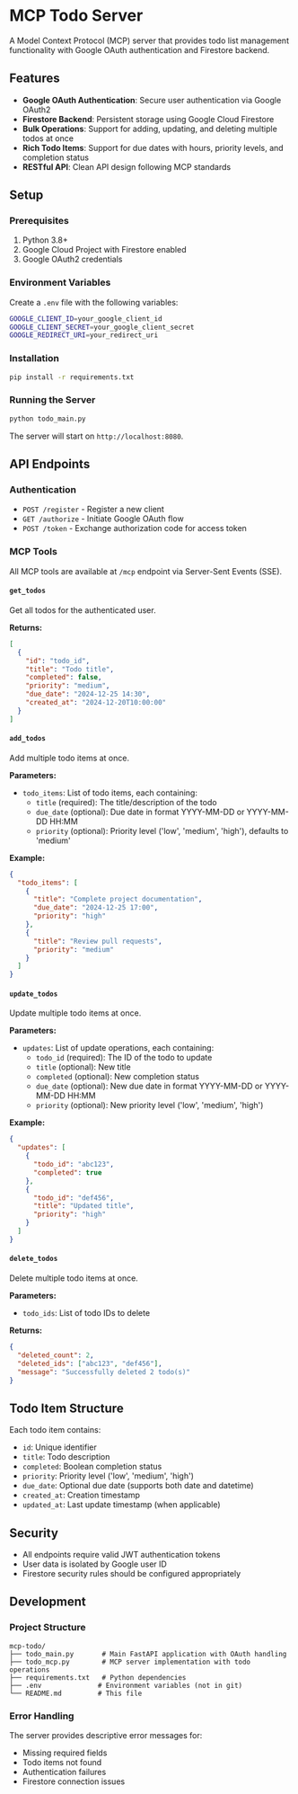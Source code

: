 # MCP Todo Server

A Model Context Protocol (MCP) server that provides todo list management functionality with Google OAuth authentication and Firestore backend.

## Features

- **Google OAuth Authentication**: Secure user authentication via Google OAuth2
- **Firestore Backend**: Persistent storage using Google Cloud Firestore
- **Bulk Operations**: Support for adding, updating, and deleting multiple todos at once
- **Rich Todo Items**: Support for due dates with hours, priority levels, and completion status
- **RESTful API**: Clean API design following MCP standards

## Setup

### Prerequisites

1. Python 3.8+
2. Google Cloud Project with Firestore enabled
3. Google OAuth2 credentials

### Environment Variables

Create a `.env` file with the following variables:

```bash
GOOGLE_CLIENT_ID=your_google_client_id
GOOGLE_CLIENT_SECRET=your_google_client_secret
GOOGLE_REDIRECT_URI=your_redirect_uri
```

### Installation

```bash
pip install -r requirements.txt
```

### Running the Server

```bash
python todo_main.py
```

The server will start on `http://localhost:8080`.

## API Endpoints

### Authentication

- `POST /register` - Register a new client
- `GET /authorize` - Initiate Google OAuth flow
- `POST /token` - Exchange authorization code for access token

### MCP Tools

All MCP tools are available at `/mcp` endpoint via Server-Sent Events (SSE).

#### `get_todos`
Get all todos for the authenticated user.

**Returns:**
```json
[
  {
    "id": "todo_id",
    "title": "Todo title",
    "completed": false,
    "priority": "medium",
    "due_date": "2024-12-25 14:30",
    "created_at": "2024-12-20T10:00:00"
  }
]
```

#### `add_todos`
Add multiple todo items at once.

**Parameters:**
- `todo_items`: List of todo items, each containing:
  - `title` (required): The title/description of the todo
  - `due_date` (optional): Due date in format YYYY-MM-DD or YYYY-MM-DD HH:MM
  - `priority` (optional): Priority level ('low', 'medium', 'high'), defaults to 'medium'

**Example:**
```json
{
  "todo_items": [
    {
      "title": "Complete project documentation",
      "due_date": "2024-12-25 17:00",
      "priority": "high"
    },
    {
      "title": "Review pull requests",
      "priority": "medium"
    }
  ]
}
```

#### `update_todos`
Update multiple todo items at once.

**Parameters:**
- `updates`: List of update operations, each containing:
  - `todo_id` (required): The ID of the todo to update
  - `title` (optional): New title
  - `completed` (optional): New completion status
  - `due_date` (optional): New due date in format YYYY-MM-DD or YYYY-MM-DD HH:MM
  - `priority` (optional): New priority level ('low', 'medium', 'high')

**Example:**
```json
{
  "updates": [
    {
      "todo_id": "abc123",
      "completed": true
    },
    {
      "todo_id": "def456",
      "title": "Updated title",
      "priority": "high"
    }
  ]
}
```

#### `delete_todos`
Delete multiple todo items at once.

**Parameters:**
- `todo_ids`: List of todo IDs to delete

**Returns:**
```json
{
  "deleted_count": 2,
  "deleted_ids": ["abc123", "def456"],
  "message": "Successfully deleted 2 todo(s)"
}
```

## Todo Item Structure

Each todo item contains:
- `id`: Unique identifier
- `title`: Todo description
- `completed`: Boolean completion status
- `priority`: Priority level ('low', 'medium', 'high')
- `due_date`: Optional due date (supports both date and datetime)
- `created_at`: Creation timestamp
- `updated_at`: Last update timestamp (when applicable)

## Security

- All endpoints require valid JWT authentication tokens
- User data is isolated by Google user ID
- Firestore security rules should be configured appropriately

## Development

### Project Structure

```
mcp-todo/
├── todo_main.py       # Main FastAPI application with OAuth handling
├── todo_mcp.py        # MCP server implementation with todo operations
├── requirements.txt   # Python dependencies
├── .env              # Environment variables (not in git)
└── README.md         # This file
```

### Error Handling

The server provides descriptive error messages for:
- Missing required fields
- Todo items not found
- Authentication failures
- Firestore connection issues